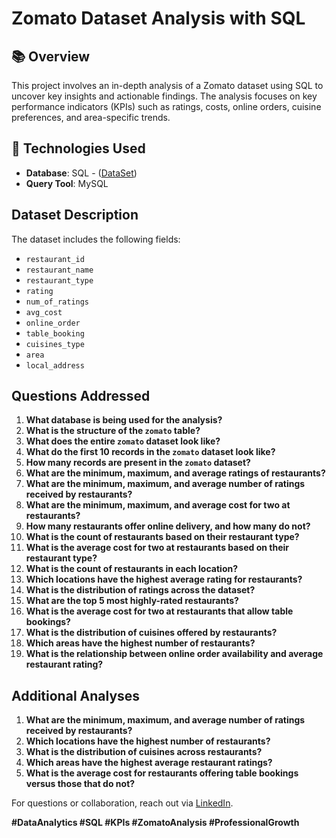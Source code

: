 # Zomato Dataset Analysis with SQL  

## 📚 Overview  
This project involves an in-depth analysis of a Zomato dataset using SQL to uncover key insights and actionable findings. The analysis focuses on key performance indicators (KPIs) such as ratings, costs, online orders, cuisine preferences, and area-specific trends.  

## 🔧 Technologies Used  
- **Database**: SQL - (<a href="(https://github.com/NikhilChoudhary-93/Zomato-Dataset-Analysis-with-SQL-/blob/main/zomato.csv)">DataSet</a>)
- **Query Tool**: MySQL  

## Dataset Description

The dataset includes the following fields:
- `restaurant_id`
- `restaurant_name`
- `restaurant_type`
- `rating`
- `num_of_ratings`
- `avg_cost`
- `online_order`
- `table_booking`
- `cuisines_type`
- `area`
- `local_address`

## Questions Addressed

1. **What database is being used for the analysis?**
2. **What is the structure of the `zomato` table?**
3. **What does the entire `zomato` dataset look like?**
4. **What do the first 10 records in the `zomato` dataset look like?**
5. **How many records are present in the `zomato` dataset?**
6. **What are the minimum, maximum, and average ratings of restaurants?**
7. **What are the minimum, maximum, and average number of ratings received by restaurants?**
8. **What are the minimum, maximum, and average cost for two at restaurants?**
9. **How many restaurants offer online delivery, and how many do not?**
10. **What is the count of restaurants based on their restaurant type?**
11. **What is the average cost for two at restaurants based on their restaurant type?**
12. **What is the count of restaurants in each location?**
13. **Which locations have the highest average rating for restaurants?**
14. **What is the distribution of ratings across the dataset?**
15. **What are the top 5 most highly-rated restaurants?**
16. **What is the average cost for two at restaurants that allow table bookings?**
17. **What is the distribution of cuisines offered by restaurants?**
18. **Which areas have the highest number of restaurants?**
19. **What is the relationship between online order availability and average restaurant rating?**

## Additional Analyses

1. **What are the minimum, maximum, and average number of ratings received by restaurants?**
2. **Which locations have the highest number of restaurants?**
3. **What is the distribution of cuisines across restaurants?**
4. **Which areas have the highest average restaurant ratings?**
5. **What is the average cost for restaurants offering table bookings versus those that do not?**



For questions or collaboration, reach out via [LinkedIn](https://www.linkedin.com/in/nikhil-choudhary-6163a8263/).  


**#DataAnalytics #SQL #KPIs #ZomatoAnalysis #ProfessionalGrowth**

